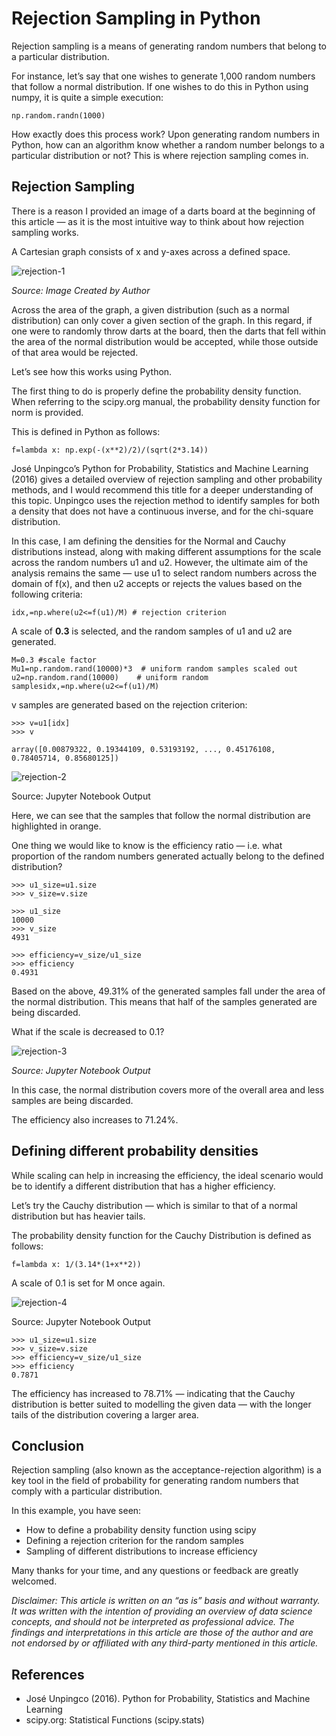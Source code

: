 # Rejection Sampling in Python

Rejection sampling is a means of generating random numbers that belong to a particular distribution.

For instance, let’s say that one wishes to generate 1,000 random numbers that follow a normal distribution. If one wishes to do this in Python using numpy, it is quite a simple execution:

```
np.random.randn(1000)
```

How exactly does this process work? Upon generating random numbers in Python, how can an algorithm know whether a random number belongs to a particular distribution or not? This is where rejection sampling comes in.

## Rejection Sampling

There is a reason I provided an image of a darts board at the beginning of this article — as it is the most intuitive way to think about how rejection sampling works.

A Cartesian graph consists of x and y-axes across a defined space.

![rejection-1](rejection-1.png)

*Source: Image Created by Author*

Across the area of the graph, a given distribution (such as a normal distribution) can only cover a given section of the graph. In this regard, if one were to randomly throw darts at the board, then the darts that fell within the area of the normal distribution would be accepted, while those outside of that area would be rejected.

Let’s see how this works using Python.

The first thing to do is properly define the probability density function. When referring to the scipy.org manual, the probability density function for norm is provided.

This is defined in Python as follows:

```
f=lambda x: np.exp(-(x**2)/2)/(sqrt(2*3.14))
```

José Unpingco’s Python for Probability, Statistics and Machine Learning (2016) gives a detailed overview of rejection sampling and other probability methods, and I would recommend this title for a deeper understanding of this topic. Unpingco uses the rejection method to identify samples for both a density that does not have a continuous inverse, and for the chi-square distribution.

In this case, I am defining the densities for the Normal and Cauchy distributions instead, along with making different assumptions for the scale across the random numbers u1 and u2. However, the ultimate aim of the analysis remains the same — use u1 to select random numbers across the domain of f(x), and then u2 accepts or rejects the values based on the following criteria:

```
idx,=np.where(u2<=f(u1)/M) # rejection criterion
```

A scale of **0.3** is selected, and the random samples of u1 and u2 are generated.

```
M=0.3 #scale factor
Mu1=np.random.rand(10000)*3  # uniform random samples scaled out
u2=np.random.rand(10000)    # uniform random samplesidx,=np.where(u2<=f(u1)/M)
```

v samples are generated based on the rejection criterion:

```
>>> v=u1[idx]
>>> v

array([0.00879322, 0.19344109, 0.53193192, ..., 0.45176108, 0.78405714, 0.85680125])
```
![rejection-2](rejection-2.png)

Source: Jupyter Notebook Output

Here, we can see that the samples that follow the normal distribution are highlighted in orange.

One thing we would like to know is the efficiency ratio — i.e. what proportion of the random numbers generated actually belong to the defined distribution?

```
>>> u1_size=u1.size
>>> v_size=v.size

>>> u1_size
10000
>>> v_size
4931

>>> efficiency=v_size/u1_size
>>> efficiency
0.4931
```

Based on the above, 49.31% of the generated samples fall under the area of the normal distribution. This means that half of the samples generated are being discarded.

What if the scale is decreased to 0.1?

![rejection-3](rejection-3.png)

*Source: Jupyter Notebook Output*

In this case, the normal distribution covers more of the overall area and less samples are being discarded.

The efficiency also increases to 71.24%.

## Defining different probability densities

While scaling can help in increasing the efficiency, the ideal scenario would be to identify a different distribution that has a higher efficiency.

Let’s try the Cauchy distribution — which is similar to that of a normal distribution but has heavier tails.

The probability density function for the Cauchy Distribution is defined as follows:

```
f=lambda x: 1/(3.14*(1+x**2))
```

A scale of 0.1 is set for M once again.

![rejection-4](rejection-4.png)

Source: Jupyter Notebook Output

```
>>> u1_size=u1.size
>>> v_size=v.size
>>> efficiency=v_size/u1_size
>>> efficiency
0.7871
```

The efficiency has increased to 78.71% — indicating that the Cauchy distribution is better suited to modelling the given data — with the longer tails of the distribution covering a larger area.

## Conclusion

Rejection sampling (also known as the acceptance-rejection algorithm) is a key tool in the field of probability for generating random numbers that comply with a particular distribution.

In this example, you have seen:

- How to define a probability density function using scipy
- Defining a rejection criterion for the random samples
- Sampling of different distributions to increase efficiency

Many thanks for your time, and any questions or feedback are greatly welcomed.

*Disclaimer: This article is written on an “as is” basis and without warranty. It was written with the intention of providing an overview of data science concepts, and should not be interpreted as professional advice. The findings and interpretations in this article are those of the author and are not endorsed by or affiliated with any third-party mentioned in this article.*

## References

- José Unpingco (2016). Python for Probability, Statistics and Machine Learning
- scipy.org: Statistical Functions (scipy.stats)
